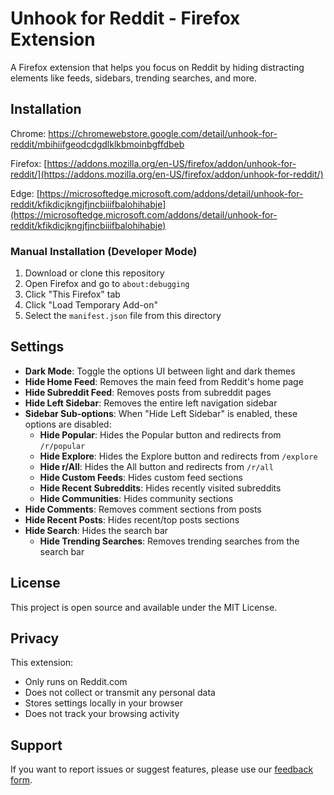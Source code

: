 # Unhook for Reddit - Firefox Extension

A Firefox extension that helps you focus on Reddit by hiding distracting elements like feeds, sidebars, trending searches, and more.

## Installation

Chrome: [https://chromewebstore.google.com/detail/unhook-for-reddit/mbihiifgeodcdgdlklkbmoinbgffdbeb ](https://chromewebstore.google.com/detail/unhook-for-reddit/mbihiifgeodcdgdlklkbmoinbgffdbeb )

Firefox: [https://addons.mozilla.org/en-US/firefox/addon/unhook-for-reddit/](https://addons.mozilla.org/en-US/firefox/addon/unhook-for-reddit/)

Edge: [https://microsoftedge.microsoft.com/addons/detail/unhook-for-reddit/kfikdicjkngjfjncbiiifbalohihabje](https://microsoftedge.microsoft.com/addons/detail/unhook-for-reddit/kfikdicjkngjfjncbiiifbalohihabje)

### Manual Installation (Developer Mode)
1. Download or clone this repository
2. Open Firefox and go to `about:debugging`
3. Click "This Firefox" tab
4. Click "Load Temporary Add-on"
5. Select the `manifest.json` file from this directory

## Settings

- **Dark Mode**: Toggle the options UI between light and dark themes
- **Hide Home Feed**: Removes the main feed from Reddit's home page
- **Hide Subreddit Feed**: Removes posts from subreddit pages
- **Hide Left Sidebar**: Removes the entire left navigation sidebar
- **Sidebar Sub-options**: When "Hide Left Sidebar" is enabled, these options are disabled:
  - **Hide Popular**: Hides the Popular button and redirects from `/r/popular`
  - **Hide Explore**: Hides the Explore button and redirects from `/explore`
  - **Hide r/All**: Hides the All button and redirects from `/r/all`
  - **Hide Custom Feeds**: Hides custom feed sections
  - **Hide Recent Subreddits**: Hides recently visited subreddits
  - **Hide Communities**: Hides community sections
- **Hide Comments**: Removes comment sections from posts
- **Hide Recent Posts**: Hides recent/top posts sections
- **Hide Search**: Hides the search bar
  - **Hide Trending Searches**: Removes trending searches from the search bar

## License

This project is open source and available under the MIT License.

## Privacy

This extension:
- Only runs on Reddit.com
- Does not collect or transmit any personal data
- Stores settings locally in your browser
- Does not track your browsing activity

## Support

If you want to report issues or suggest features, please use our [feedback form](https://forms.gle/wB7BN8a7Be9aJTRq7).

